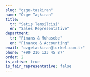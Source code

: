 ```yaml
---
slug: "ozge-taskiran"
name: "Özge Taşkıran"
title:
  tr: "Satış Temsilcisi"
  en: "Sales Representative"
department:
  tr: "Finans & Muhasebe"
  en: "Finance & Accounting"
email: "ozgetaskiran@turkel.com.tr"
phone: "+90 216 123 45 87"
order: 2
is_active: true
is_fair_representative: false
---
```

